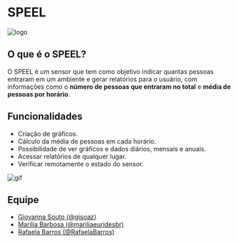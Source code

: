 # SPEEL
![logo](https://i.imgur.com/Uz82o96.png)
## O que é o SPEEL?
O SPEEL é um sensor que tem como objetivo indicar quantas pessoas entraram em um ambiente e gerar relatórios para o usuário, com informações como o **número de pessoas que entraram no total** e **média de pessoas por horário**.
## Funcionalidades
- Criação de gráficos.
- Cálculo da média de pessoas em cada horário.
- Possibilidade de ver gráficos e dados diários, mensais e anuais.
- Acessar relatórios de qualquer lugar.
- Verificar remotamente o estado do sensor.

![gif](https://j.gifs.com/EqlGWm.gif)
## Equipe

- [Giovanna Souto (@gisoaz)](https://github.com/gisoaz)
- [Marília Barbosa (@mariliaeuridesbr)](https://github.com/mariliaeuridesbr)
- [Rafaela Barros (@RafaelaBarros)](https://github.com/RafaelaBarros)
